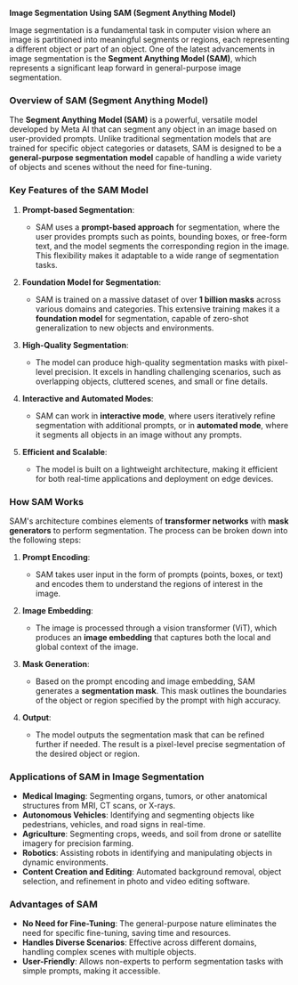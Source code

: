 **Image Segmentation Using SAM (Segment Anything Model)**

Image segmentation is a fundamental task in computer vision where an image is partitioned into meaningful segments or regions, each representing a different object or part of an object. One of the latest advancements in image segmentation is the **Segment Anything Model (SAM)**, which represents a significant leap forward in general-purpose image segmentation.

### Overview of SAM (Segment Anything Model)

The **Segment Anything Model (SAM)** is a powerful, versatile model developed by Meta AI that can segment any object in an image based on user-provided prompts. Unlike traditional segmentation models that are trained for specific object categories or datasets, SAM is designed to be a **general-purpose segmentation model** capable of handling a wide variety of objects and scenes without the need for fine-tuning.

### Key Features of the SAM Model

1. **Prompt-based Segmentation**:
   - SAM uses a **prompt-based approach** for segmentation, where the user provides prompts such as points, bounding boxes, or free-form text, and the model segments the corresponding region in the image. This flexibility makes it adaptable to a wide range of segmentation tasks.

2. **Foundation Model for Segmentation**:
   - SAM is trained on a massive dataset of over **1 billion masks** across various domains and categories. This extensive training makes it a **foundation model** for segmentation, capable of zero-shot generalization to new objects and environments.

3. **High-Quality Segmentation**:
   - The model can produce high-quality segmentation masks with pixel-level precision. It excels in handling challenging scenarios, such as overlapping objects, cluttered scenes, and small or fine details.

4. **Interactive and Automated Modes**:
   - SAM can work in **interactive mode**, where users iteratively refine segmentation with additional prompts, or in **automated mode**, where it segments all objects in an image without any prompts.

5. **Efficient and Scalable**:
   - The model is built on a lightweight architecture, making it efficient for both real-time applications and deployment on edge devices.

### How SAM Works

SAM's architecture combines elements of **transformer networks** with **mask generators** to perform segmentation. The process can be broken down into the following steps:

1. **Prompt Encoding**:
   - SAM takes user input in the form of prompts (points, boxes, or text) and encodes them to understand the regions of interest in the image.

2. **Image Embedding**:
   - The image is processed through a vision transformer (ViT), which produces an **image embedding** that captures both the local and global context of the image.

3. **Mask Generation**:
   - Based on the prompt encoding and image embedding, SAM generates a **segmentation mask**. This mask outlines the boundaries of the object or region specified by the prompt with high accuracy.

4. **Output**:
   - The model outputs the segmentation mask that can be refined further if needed. The result is a pixel-level precise segmentation of the desired object or region.

### Applications of SAM in Image Segmentation

- **Medical Imaging**: Segmenting organs, tumors, or other anatomical structures from MRI, CT scans, or X-rays.
- **Autonomous Vehicles**: Identifying and segmenting objects like pedestrians, vehicles, and road signs in real-time.
- **Agriculture**: Segmenting crops, weeds, and soil from drone or satellite imagery for precision farming.
- **Robotics**: Assisting robots in identifying and manipulating objects in dynamic environments.
- **Content Creation and Editing**: Automated background removal, object selection, and refinement in photo and video editing software.

### Advantages of SAM

- **No Need for Fine-Tuning**: The general-purpose nature eliminates the need for specific fine-tuning, saving time and resources.
- **Handles Diverse Scenarios**: Effective across different domains, handling complex scenes with multiple objects.
- **User-Friendly**: Allows non-experts to perform segmentation tasks with simple prompts, making it accessible.
